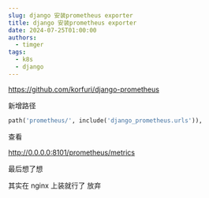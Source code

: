 ```yaml
---
slug: django 安装prometheus exporter
title: django 安装prometheus exporter
date: 2024-07-25T01:00:00
authors:
  - timger
tags:
  - k8s
  - django
---
```

https://github.com/korfuri/django-prometheus

新增路径

```python
path('prometheus/', include('django_prometheus.urls')),
```

查看

http://0.0.0.0:8101/prometheus/metrics

最后想了想

其实在 nginx  上装就行了 
放弃

